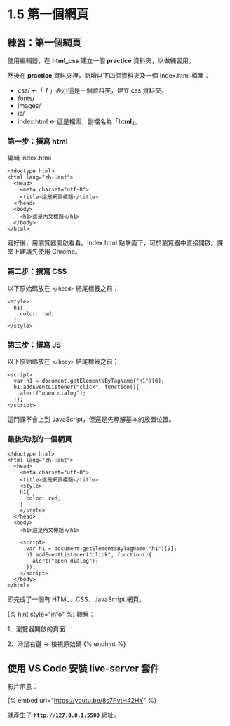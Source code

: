 # 1.5 第一個網頁

## 練習：第一個網頁

使用編輯器，在 **html\_css** 建立一個 **practice** 資料夾，以做練習用。

然後在 **practice** 資料夾裡，新增以下四個資料夾及一個 index.html 檔案：

* css/ ←「 **/** 」表示這是一個資料夾，建立 css 資料夾。
* fonts/
* images/
* js/
* index.html ← 這是檔案，副檔名為「**html**」。

### 第一步：撰寫 html

編輯 index.html

```markup
<!doctype html>
<html lang="zh-Hant">
  <head>
    <meta charset="utf-8">
    <title>這是網頁標題</title>
  </head>
  <body>
    <h1>這是內文標題</h1>
  </body>
</html>
```

寫好後，用瀏覽器開啟看看。index.html 點擊兩下，可於瀏覽器中直接開啟。課堂上建議先使用 Chrome。

### 第二步：撰寫 CSS

以下原始碼放在 `</head>` 結尾標籤之前：

```markup
<style>
  h1{
    color: red;
  }
</style>
```

### 第三步：撰寫 JS

以下原始碼放在 `</body>` 結尾標籤之前：

```markup
<script>
  var h1 = document.getElementsByTagName("h1")[0];
  h1.addEventListener("click", function(){
    alert("open dialog");
  });
</script>
```

這門課不會上到 JavaScript，但還是先瞭解基本的放置位置。

### 最後完成的一個網頁

```markup
<!doctype html>
<html lang="zh-Hant">
  <head>
    <meta charset="utf-8">
    <title>這是網頁標題</title>
    <style>
    h1{
      color: red;
    }
    </style>
  </head>
  <body>
    <h1>這是內文標題</h1>

    <script>
      var h1 = document.getElementsByTagName("h1")[0];
      h1.addEventListener("click", function(){
        alert("open dialog");
      });
    </script>
  </body>
</html>
```

即完成了一個有 HTML、CSS、JavaScript 網頁。

{% hint style="info" %}
觀察：

1、瀏覽器開啟的頁面

2、滑鼠右鍵 → 檢視原始碼
{% endhint %}



## 使用 VS Code 安裝 live-server 套件

影片示意：

{% embed url="https://youtu.be/8s7PvtH42HY" %}

就產生了 **`http://127.0.0.1:5500`** 網址。

